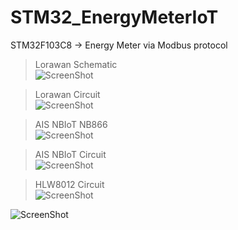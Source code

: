 # STM32_EnergyMeterIoT

STM32F103C8 -> Energy Meter via Modbus protocol 

> Lorawan Schematic  
![ScreenShot](https://github.com/worrajak/STM32_EnergyMeterIoT/blob/master/uCCC087.jpg?raw=true)  

> Lorawan Circuit  
![ScreenShot](https://github.com/worrajak/STM32_EnergyMeterIoT/blob/master/uCCC088.jpg?raw=true)  

> AIS NBIoT NB866  
![ScreenShot](https://github.com/worrajak/STM32_EnergyMeterIoT/blob/master/uCCC086.jpg?raw=true)  

> AIS NBIoT Circuit  
![ScreenShot](https://github.com/worrajak/STM32_EnergyMeterIoT/blob/master/uCCC078.jpg?raw=true)    

> HLW8012 Circuit  
![ScreenShot](https://github.com/worrajak/STM32_EnergyMeterIoT/blob/master/uCCC089.jpg?raw=true)    

![ScreenShot](https://github.com/worrajak/STM32_EnergyMeterIoT/blob/master/uCCC090.jpg?raw=true)  

